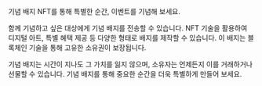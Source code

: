 기념 배지 NFT를 통해 특별한 순간, 이벤트를 기념해 보세요. 

함께 기념하고 싶은 대상에게 기념 배지를 전송할 수 있습니다. NFT 기술을 활용하여 디지털 아트, 특별 혜택 제공 등 다양한 형태로 배지를 제작할 수 있습니다. 이 배지는 블록체인 기술을 통해 고유한 소유권이 보장됩니다.

기념 배지는 시간이 지나도 그 가치를 잃지 않으며, 소유자는 언제든지 이를 거래하거나 선물할 수 있습니다. 기념 배지를 통해 중요한 순간을 더욱 특별하게 만들어 보세요.
